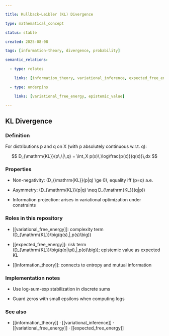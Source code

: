 ```yaml
---

title: Kullback–Leibler (KL) Divergence

type: mathematical_concept

status: stable

created: 2025-08-08

tags: [information-theory, divergence, probability]

semantic_relations:

  - type: relates

    links: [information_theory, variational_inference, expected_free_energy]

  - type: underpins

    links: [variational_free_energy, epistemic_value]

---
```


## KL Divergence

### Definition

For distributions p and q on X (with p absolutely continuous w.r.t. q):

```math

D_{\mathrm{KL}}(p\,\|\,q) = \int_X p(x)\,\log\frac{p(x)}{q(x)}\,dx

```

### Properties

- Non-negativity: \(D_{\mathrm{KL}}(p\|q) \ge 0\), equality iff \(p=q\) a.e.

- Asymmetry: \(D_{\mathrm{KL}}(p\|q) \neq D_{\mathrm{KL}}(q\|p)\)

- Information projection: arises in variational optimization under constraints

### Roles in this repository

- [[variational_free_energy]]: complexity term \(D_{\mathrm{KL}}\big(q(s)\,\|\,p(s)\big)\)

- [[expected_free_energy]]: risk term \(D_{\mathrm{KL}}\big(q(o|\pi)\,\|\,p(o)\big)\); epistemic value as expected KL

- [[information_theory]]: connects to entropy and mutual information

### Implementation notes

- Use log-sum-exp stabilization in discrete sums

- Guard zeros with small epsilons when computing logs

### See also

- [[information_theory]] · [[variational_inference]] · [[variational_free_energy]] · [[expected_free_energy]]

